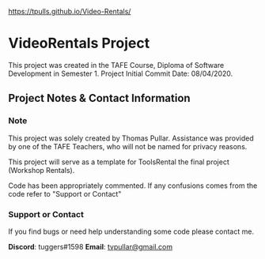 <https://tpulls.github.io/Video-Rentals/>
# VideoRentals Project

This project was created in the TAFE Course, Diploma of Software Development in Semester 1.
Project Initial Commit Date: 08/04/2020.

## Project Notes & Contact Information

### Note

This project was solely created by Thomas Pullar.
Assistance was provided by one of the TAFE Teachers, who will not be named for privacy reasons.

This project will serve as a template for ToolsRental the final project (Workshop Rentals).

Code has been appropriately commented. If any confusions comes from the code refer to "Support or Contact"

### Support or Contact

If you find bugs or need help understanding some code please contact me.

**Discord**: tuggers#1598
**Email**: tvpullar@gmail.com
